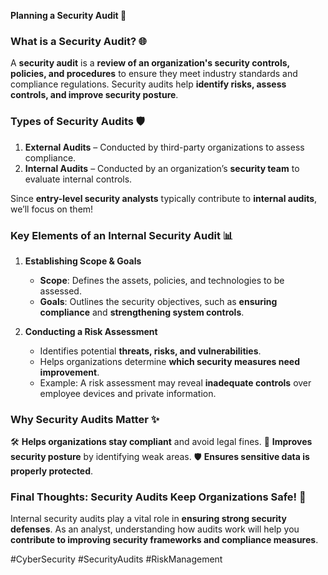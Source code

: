 **Planning a Security Audit 🔧**

### **What is a Security Audit? 🌐**
A **security audit** is a **review of an organization's security controls, policies, and procedures** to ensure they meet industry standards and compliance regulations. Security audits help **identify risks, assess controls, and improve security posture**.

### **Types of Security Audits 🛡️**
1. **External Audits** – Conducted by third-party organizations to assess compliance.
2. **Internal Audits** – Conducted by an organization’s **security team** to evaluate internal controls.

Since **entry-level security analysts** typically contribute to **internal audits**, we’ll focus on them!

### **Key Elements of an Internal Security Audit 📊**
1. **Establishing Scope & Goals**
   - **Scope**: Defines the assets, policies, and technologies to be assessed.
   - **Goals**: Outlines the security objectives, such as **ensuring compliance** and **strengthening system controls**.

2. **Conducting a Risk Assessment**
   - Identifies potential **threats, risks, and vulnerabilities**.
   - Helps organizations determine **which security measures need improvement**.
   - Example: A risk assessment may reveal **inadequate controls** over employee devices and private information.

### **Why Security Audits Matter ✨**
🛠️ **Helps organizations stay compliant** and avoid legal fines.
🔄 **Improves security posture** by identifying weak areas.
🛡️ **Ensures sensitive data is properly protected**.

### **Final Thoughts: Security Audits Keep Organizations Safe! 🚀**
Internal security audits play a vital role in **ensuring strong security defenses**. As an analyst, understanding how audits work will help you **contribute to improving security frameworks and compliance measures**.

#CyberSecurity #SecurityAudits #RiskManagement

